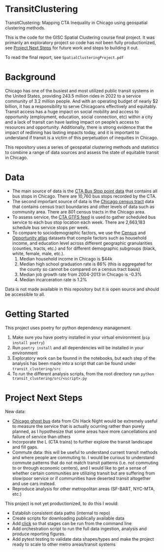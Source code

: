 # TransitClustering
TransitClustering: Mapping CTA Inequality in Chicago using geospatial clustering methods.

This is the code for the GISC Spatial Clustering course final project. It was primarily an exploratory project so code has not been fully productionized, see [Project Next Steps](#project-next-steps) for future work and steps to building it out. 

To read the final report, see `SpatialClusteringProject.pdf`

# Background 
Chicago has one of the busiest and most utilized public transit systems in the United States, providing 243.5 million rides in 2022 to a service community of 3.2 million people. And with an operating budget of nearly $2 billion, it has
a responsibility to serve Chicagoans effectively and equitably. Transit access has a huge impact on social mobility and access to opportunity (employment, education, social connection, etc) within a city and a lack of transit can have
lasting impact on people’s access to resources and opportunity. Additionally, there is strong evidence that the impact of redlining has lasting impacts today, and it is important to understand if transit is a victim of this perpetuation of inequities in Chicago.

This repository uses a series of geospatial clustering methods and statistics to combine a range of data sources and assess the state of equitable transit in Chicago.

# Data
* The main source of data is the [CTA Bus Stop point data](https://data.cityofchicago.org/Transportation/CTA-Bus-Stops-Shapefile/pxug-u72f/about_data) that contains all bus stops in Chicago. There are 10,760 bus stops recorded by the CTA.
* The second important source of data is the [Chicago census tract](https://data.cityofchicago.org/Facilities-Geographic-Boundaries/Boundaries-Census-Tracts-2010/5jrd-6zik) data that contains census tract boundaries and other levels of data such as community area. There are 801 census tracts in the Chicago area.
* To assess service, the [CTA GTFS feed](https://data.cityofchicago.org/Transportation/CTA-System-Information-Developer-Tool-GTFS-Data/sp6w-yusg/about_data) is used to gather scheduled bus service to each bus stop location each week. There are 2,663,183 schedule bus service stops per week.
* To compare to sociodemographic factors, we use the [Census](https://data.census.gov/table/ACSST1Y2022.S0802?q=United%20States&g=010XX00US_050XX00US17031) and [Opportunity atlas](https://www.opportunityatlas.org/) datasets that compile factors
such as household income, and education level across different geographic granularities (counties, tracts, etc.)
and for different demographic subgroups (black, white, female, male, etc.).
    1. Median household income in Chicago is $44k
    2. Median high school graduation rate is 86% (this is aggregated for the county so cannot be compared on a census tract basis)
    3. Median job growth rate from 2004-2013 in Chicago is -0.3%
    4. Median incarceration rate is 1.2%


Data is not made available in this repository but it is open source and should be accessible to all.

# Getting Started
This project uses poetry for python dependency management.
1. Make sure you have poetry installed in your virtual environment (`pip install poetry`)
2. Run `poetry install` and all dependencies will be installed in your environment
3. Exploratory work can be founnd in the notebooks, but each step of the analysis has been made into a script that can be found under  `transit_clustering/src`
3. To run the different analysis scripts, from the root directory run `python transit_clustering/src/<script>.py`

# Project Next Steps
New data:
* [Chicago ghost bus](https://ghostbuses.com/) data from Chi Hack Night would be extremely useful to measure the service that is actually ocurring rather than purely planned, as I hypothesize that some areas have more cancellations and failure of service than others
* Incorporate the L (CTA trains) to further explore the transit landscape and fill gaps.
* Commute data: this will be useful to understand current transit methods and where people are commuting to. I would be curious to understand commute patterns that do not match transit patterns (i.e. not commuting to or through economic centers), and I would like to get a sense of whether certain communities are utilizing transit but are suffering from slow/poor service or if communities have deserted transit altogether and use cars instead. 
* Reproduce analysis for other metropolitan areas (SF-BART, NYC-MTA, etc.)

This project is not yet productionized, to do this I would:
* Establish consistent data paths (internal to repo)
* Create scripts for downloading publically available data
* Add [click](https://click.palletsprojects.com/en/8.1.x/) so that stages can be run from the command line
* Add orchestration script to run the full data ingestion, analysis and produce reporting figures. 
* Add pytest testing to validate data shapes/types and make the project ready to scale to other metro areas/transit systems